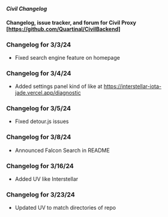 ***Civil Changelog***

#### Changelog, issue tracker, and forum for Civil Proxy [https://github.com/Quartinal/CivilBackend]

### **Changelog for 3/3/24**

- Fixed search engine feature on homepage

### **Changelog for 3/4/24**

- Added settings panel kind of like at https://interstellar-iota-jade.vercel.app/diagnostic

### **Changelog for 3/5/24**

- Fixed detour.js issues

### **Changelog for 3/8/24**

- Announced Falcon Search in README

### **Changelog for 3/16/24**

- Added UV like Interstellar

### **Changelog for 3/23/24**

- Updated UV to match directories of repo
